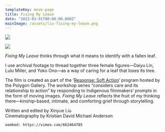 ```yaml
---
templateKey: move-page
title: Fixing My Leave
date: "2023-03-01T00:00:00.000Z"
mainImage: /assets/liu-fixing-my-leave.png
---
```

<div class="lines-3"></div>

![](/assets/liu-fixing-my-leave.png)

<div class="lines-3"></div>

![](/assets/liu-screenshot-2-2-.png)

<div class="lines-3"></div>

*Fixing My Leave* thinks through what it means to identify with a fallen leaf. 

I use archival footage to thread together three female figures—Daiyu Lin, Lulu Miller, and Yoko Ono—as a way of caring for a leaf that loses its tree.

The film is created as part of the ‘[Response: Soft Action](https://thepolygon.ca/exhibition/response-soft-action/)’ program hosted by the Polygon Gallery. The workshop series “considers care and its relationship to action” by responding to Indigenous filmmakers’ prompts in the form of moving images. *Fixing My Leave* reflects the fruit of my thinking there—kinship-based, intimate, and comforting grief through storytelling. 

Written and edited by Xinyue Liu\
Cinematography by Kristian David Michael Anderson

<div class="lines-5"></div>

`oembed: https://vimeo.com/662464705`

<div class="lines-5"></div>